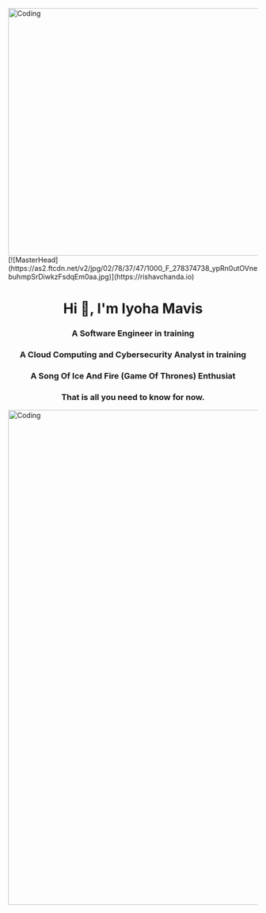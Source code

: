 <img align="center" alt="Coding" width="1000" height="500" src="https://media4.giphy.com/media/qgQUggAC3Pfv687qPC/giphy.gif">
[![MasterHead](https://as2.ftcdn.net/v2/jpg/02/78/37/47/1000_F_278374738_ypRn0utOVnebuhmpSrDiwkzFsdqEm0aa.jpg)](https://rishavchanda.io)
<h1 align="center">Hi 👋, I'm Iyoha Mavis</h1>
<h3 align="center">A Software Engineer in training</h3>
<h3 align="center">A Cloud Computing and Cybersecurity Analyst in training</h3>
<h3 align="center">A Song Of Ice And Fire (Game Of Thrones) Enthusiat</h3>
<h3 align="center">That is all you need to know for now.</h3>
<img align="center" alt="Coding" width="1000" src="https://media4.giphy.com/media/qgQUggAC3Pfv687qPC/giphy.gif">
